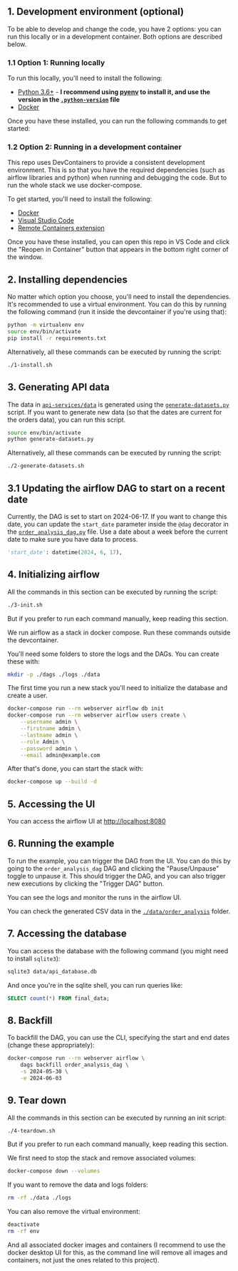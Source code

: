 

## 1. Development environment (optional)

To be able to develop and change the code, you have 2 options: you can run this locally or in a development container. Both options are described below. 

### 1.1 Option 1: Running locally

To run this locally, you'll need to install the following:
- [Python 3.6+](https://www.python.org/downloads/) - **I recommend using [pyenv](https://github.com/pyenv/pyenv) to install it, and use the version in the [`.python-version`](./.python-version) file**
- [Docker](https://www.docker.com/products/docker-desktop)

Once you have these installed, you can run the following commands to get started:

### 1.2 Option 2: Running in a development container

This repo uses DevContainers to provide a consistent development environment.
This is so that you have the required dependencies (such as airflow libraries and python)
when running and debugging the code. But to run the whole stack we use docker-compose.


To get started, you'll need to install the following:
- [Docker](https://www.docker.com/products/docker-desktop)
- [Visual Studio Code](https://code.visualstudio.com/)
- [Remote Containers extension](https://marketplace.visualstudio.com/items?itemName=ms-vscode-remote.remote-containers)

Once you have these installed, you can open this repo in VS Code and click the "Reopen in Container" button that appears in the bottom right corner of the window.

## 2. Installing dependencies

No matter which option you choose, you'll need to install the dependencies. It's recommended to use a virtual environment. You can do this by running the following command (run it inside the devcontainer if you're using that):

```bash
python -m virtualenv env
source env/bin/activate
pip install -r requirements.txt
```

Alternatively, all these commands can be executed by running the script:
```bash
./1-install.sh
```

## 3. Generating API data

The data in [`api-services/data`](./api-services/data) is generated using the [`generate-datasets.py`](./generate-datasets.py) script. If you want to generate new data (so that the dates are current for the orders data), you can run this script.

```bash
source env/bin/activate
python generate-datasets.py
```

Alternatively, all these commands can be executed by running the script:
```bash
./2-generate-datasets.sh
```

## 3.1 Updating the airflow DAG to start on a recent date

Currently, the DAG is set to start on 2024-06-17. If you want to change this date, you can update the `start_date` parameter inside the `@dag` decorator in the [`order_analysis_dag.py`](./dags/order_analysis_dag.py) file.
Use a date about a week before the current date to make sure you have data to process.

```python
'start_date': datetime(2024, 6, 17),
```


## 4. Initializing airflow

All the commands in this section can be executed by running the script:
```bash
./3-init.sh
```
But if you prefer to run each command manually, keep reading this section.

We run airflow as a stack in docker compose. Run these commands outside the devcontainer.

You'll need some folders to store the logs and the DAGs. You can create these with:

```bash
mkdir -p ./dags ./logs ./data
```

The first time you run a new stack you'll need to initialize the database and create a user.

```bash
docker-compose run --rm webserver airflow db init
docker-compose run --rm webserver airflow users create \
    --username admin \
    --firstname admin \
    --lastname admin \
    --role Admin \
    --password admin \
    --email admin@example.com
```

After that's done, you can start the stack with:

```bash
docker-compose up --build -d
```
## 5. Accessing the UI

You can access the airflow UI at [http://localhost:8080](http://localhost:8080)

## 6. Running the example

To run the example, you can trigger the DAG from the UI. You can do this by going to the `order_analysis_dag` DAG and clicking the "Pause/Unpause" toggle to unpause it. This should trigger the DAG, and you can also trigger new executions by clicking the "Trigger DAG" button.

You can see the logs and monitor the runs in the airflow UI.

You can check the generated CSV data in the [`./data/order_analysis`](./data/order_analysis) folder.

## 7. Accessing the database
You can access the database with the following command (you might need to install `sqlite3`):

```bash
sqlite3 data/api_database.db
```

And once you're in the sqlite shell, you can run queries like:

```sql
SELECT count(*) FROM final_data;
```

## 8. Backfill

To backfill the DAG, you can use the CLI, specifying the start and end dates (change these appropriately):

```bash
docker-compose run --rm webserver airflow \
    dags backfill order_analysis_dag \
    -s 2024-05-30 \
    -e 2024-06-03
```

## 9. Tear down
All the commands in this section can be executed by running an init script:
```bash
./4-teardown.sh
```
But if you prefer to run each command manually, keep reading this section.

We first need to stop the stack and remove associated volumes:

```bash
docker-compose down --volumes
```

If you want to remove the data and logs folders:
```bash
rm -rf ./data ./logs
```

You can also remove the virtual environment:

```bash
deactivate
rm -rf env
```

And all associated docker images and containers (I recommend to use the docker desktop UI for this, as the command line will remove all images and containers, not just the ones related to this project).
